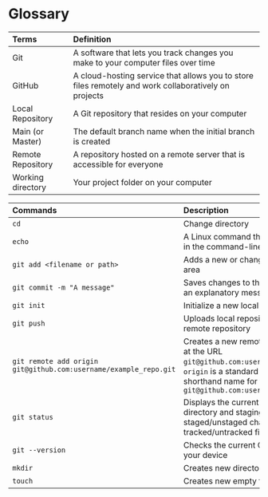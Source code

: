# Glossary

| Terms       | Definition                         |
| :------------ | :----------------------------------- |
| Git       | A software that lets you track changes you make to your computer files over time   |
| GitHub       | A cloud-hosting service that allows you to store files remotely and work collaboratively on projects|
| Local Repository    | A Git repository that resides on your computer  |
| Main (or Master)       | The default branch name when the initial branch is created  |
| Remote Repository    | A repository hosted on a remote server that is accessible for everyone  |
| Working directory     | Your project folder on your computer |

| Commands        | Description                          |
| :------------ | :----------------------------------- |
| `cd`      | Change directory    |
| `echo`      | A Linux command that prints a string of text in the command-line  |
| `git add <filename or path>`         | Adds a new or changed file to the staging area |
| `git commit -m "A message"`      | Saves changes to the local repository with an explanatory message   |
| `git init`            | Initialize a new local Git repository   |
| `git push`      | Uploads local repository content to a remote repository    |
| `git remote add origin git@github.com:username/example_repo.git`  | Creates a new remote called `origin` located at the URL `git@github.com:username/example_repo.git`. `origin` is a standard convention used as a shorthand name for the repository's URL `git@github.com:username/example_repo.git`  |
| `git status`      | Displays the current state of the working directory and staging area. Any staged/unstaged changes or tracked/untracked files will be shown  |
| `git --version`      | Checks the current Git version installed on your device   |
| `mkdir`      | Creates new directories     |
| `touch`      | Creates new empty files   |
